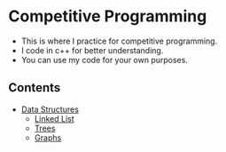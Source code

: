 # Competitive Programming

* This is where I practice for competitive programming.
* I code in c++ for better understanding.
* You can use my code for your own purposes.

## Contents
* [Data Structures](https://github.com/ankithkumar99/Competitive_Programming/tree/master/Data_Structures)
    * [Linked List](https://github.com/ankithkumar99/Competitive_Programming/tree/master/Data_Structures/Linked_List)
    * [Trees](https://github.com/ankithkumar99/Competitive_Programming/tree/master/Data_Structures/Trees)
    * [Graphs](https://github.com/ankithkumar99/Competitive_Programming/tree/master/Data_Structures/Graphs)
    
    
